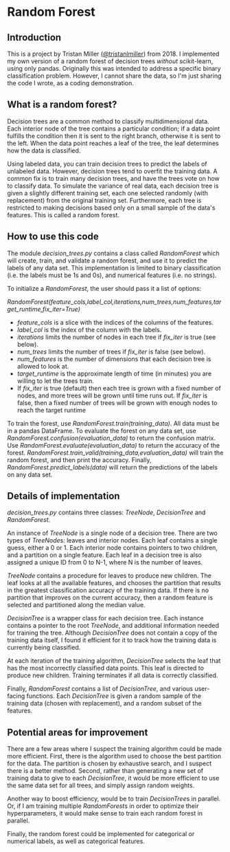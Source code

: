 # Random Forest

## Introduction

This is a project by Tristan Miller ([@tristanlmiller](https://github.com/tristanlmiller/)) from 2018.  I implemented my own version of a random forest of decision trees *without* scikit-learn, using only pandas.  Originally this was intended to address a specific binary classification problem.  However, I cannot share the data, so I'm just sharing the code I wrote, as a coding demonstration.

## What is a random forest?

Decision trees are a common method to classify multidimensional data.  Each interior node of the tree contains a particular condition; if a data point fulfills the condition then it is sent to the right branch, otherwise it is sent to the left.  When the data point reaches a leaf of the tree, the leaf determines how the data is classified.

Using labeled data, you can train decision trees to predict the labels of unlabeled data.  However, decision trees tend to overfit the training data.  A common fix is to train many decision trees, and have the trees vote on how to classify data.  To simulate the variance of real data, each decision tree is given a slightly different training set, each one selected randomly (with replacement) from the original training set.  Furthermore, each tree is restricted to making decisions based only on a small sample of the data's features.  This is called a random forest.

## How to use this code

The module *decision_trees.py* contains a class called *RandomForest* which will create, train, and validate a random forest, and use it to predict the labels of any data set.  This implementation is limited to binary classification (i.e. the labels must be 1s and 0s), and numerical features (i.e. no strings).

To initialize a *RandomForest*, the user should pass it a list of options:

*RandomForest(feature_cols,label_col,iterations,num_trees,num_features,target_runtime,fix_iter=True)*

- *feature_cols* is a slice with the indices of the columns of the features.
- *label_col* is the index of the column with the labels.
- *iterations* limits the number of nodes in each tree if *fix_iter* is true (see below).
- *num_trees* limits the number of trees if *fix_iter* is false (see below).
- *num_features* is the number of dimensions that each decision tree is allowed to look at.
- *target_runtime* is the approximate length of time (in minutes) you are willing to let the trees train.
- If *fix_iter* is true (default) then each tree is grown with a fixed number of nodes, and more trees will be grown until time runs out.  If *fix_iter* is false, then a fixed number of trees will be grown with enough nodes to reach the target runtime

To train the forest, use *RandomForest.train(training_data)*.  All data must be in a pandas DataFrame.  To evaluate the forest on any data set, use *RandomForest.confusion(evaluation_data)* to return the confusion matrix.  Use *RandomForest.evaluate(evaluation_data)* to return the accuracy of the forest.  *RandomForest.train_valid(training_data,evaluation_data)* will train the random forest, and then print the accuracy.  Finally, *RandomForest.predict_labels(data)* will return the predictions of the labels on any data set.

## Details of implementation

*decision_trees.py* contains three classes: *TreeNode*, *DecisionTree* and *RandomForest*.

An instance of *TreeNode* is a single node of a decision tree.  There are two types of *TreeNode*s: leaves and interior nodes.  Each leaf contains a single guess, either a 0 or 1.  Each interior node contains pointers to two children, and a partition on a single feature.  Each leaf in a decision tree is also assigned a unique ID from 0 to N-1, where N is the number of leaves.

*TreeNode* contains a procedure for leaves to produce new children.  The leaf looks at all the available features, and chooses the partition that results in the greatest classification accuracy of the training data.  If there is no partition that improves on the current accuracy, then a random feature is selected and partitioned along the median value.  

*DecisionTree* is a wrapper class for each decision tree.  Each instance contains a pointer to the root *TreeNode*, and additional information needed for training the tree.  Although *DecisionTree* does not contain a copy of the training data itself, I found it efficient for it to track how the training data is currently being classified.

At each iteration of the training algorithm, *DecisionTree* selects the leaf that has the most incorrectly classified data points.  This leaf is directed to produce new children.  Training terminates if all data is correctly classified.

Finally, *RandomForest* contains a list of *DecisionTree*, and various user-facing functions.  Each *DecisionTree* is given a random sample of the training data (chosen with replacement), and a random subset of the features.

## Potential areas for improvement

There are a few areas where I suspect the training algorithm could be made more efficient.  First, there is the algorithm used to choose the best partition for the data.  The partition is chosen by exhaustive search, and I suspect there is a better method.  Second, rather than generating a new set of training data to give to each *DecisionTree*, it would be more efficient to use the same data set for all trees, and simply assign random weights.

Another way to boost efficiency, would be to train *DecisionTree*s in parallel.  Or, if I am training multiple *RandomForest*s in order to optimize their hyperparameters, it would make sense to train each random forest in parallel.

Finally, the random forest could be implemented for categorical or numerical labels, as well as categorical features.